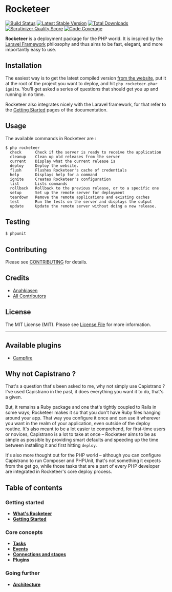 # Rocketeer

[![Build Status](https://travis-ci.org/Anahkiasen/rocketeer.png?branch=master)](https://travis-ci.org/Anahkiasen/rocketeer)
[![Latest Stable Version](https://poser.pugx.org/anahkiasen/rocketeer/v/stable.png)](https://packagist.org/packages/anahkiasen/rocketeer)
[![Total Downloads](https://poser.pugx.org/anahkiasen/rocketeer/downloads.png)](https://packagist.org/packages/anahkiasen/rocketeer)
[![Scrutinizer Quality Score](https://scrutinizer-ci.com/g/Anahkiasen/rocketeer/badges/quality-score.png?s=20d9a4be6695b7677c427eab73151c1a9d803044)](https://scrutinizer-ci.com/g/Anahkiasen/rocketeer/)
[![Code Coverage](https://scrutinizer-ci.com/g/Anahkiasen/rocketeer/badges/coverage.png?s=f6e022cbcf1a51f82b5d9e6fb30bd1643fc70e76)](https://scrutinizer-ci.com/g/Anahkiasen/rocketeer/)

**Rocketeer** is a deployment package for the PHP world. It is inspired by the [Laravel Framework](http://laravel.com/) philosophy and thus aims to be fast, elegant, and more importantly easy to use.

## Installation

The easiest way is to get the latest compiled version [from the website](http://rocketeer.autopergamene.eu/versions/rocketeer.phar), put it at the root of the project you want to deploy, and hit `php rocketeer.phar ignite`. You'll get asked a series of questions that should get you up and running in no time.

Rocketeer also integrates nicely with the Laravel framework, for that refer to the [Getting Started](https://github.com/Anahkiasen/rocketeer/wiki/Getting-started) pages of the documentation.

## Usage

The available commands in Rocketeer are :

```
$ php rocketeer
  check      Check if the server is ready to receive the application
  cleanup    Clean up old releases from the server
  current    Display what the current release is
  deploy     Deploy the website.
  flush      Flushes Rocketeer's cache of credentials
  help       Displays help for a command
  ignite     Creates Rocketeer's configuration
  list       Lists commands
  rollback   Rollback to the previous release, or to a specific one
  setup      Set up the remote server for deployment
  teardown   Remove the remote applications and existing caches
  test       Run the tests on the server and displays the output
  update     Update the remote server without doing a new release.
```

## Testing

``` bash
$ phpunit
```

## Contributing

Please see [CONTRIBUTING](https://github.com/anahkiasen/rocketeer/blob/master/CONTRIBUTING.md) for details.

## Credits

- [Anahkiasen](https://github.com/Anahkiasen)
- [All Contributors](https://github.com/anahkiasen/rocketeer/contributors)

## License

The MIT License (MIT). Please see [License File](https://github.com/anahkiasen/rocketeer/blob/master/LICENSE) for more information.

-----

## Available plugins

- [Campfire](https://github.com/Anahkiasen/rocketeer-campfire)

## Why not Capistrano ?

That's a question that's been asked to me, why not simply use Capistrano ? I've used Capistrano in the past, it does everything you want it to do, that's a given.

But, it remains a Ruby package and one that's tightly coupled to Rails in some ways; Rocketeer makes it so that you don't have Ruby files hanging around your app. That way you configure it once and can use it wherever you want in the realm of your application, even outside of the deploy routine.
It's also meant to be a lot easier to comprehend, for first-time users or novices, Capistrano is a lot to take at once – Rocketeer aims to be as simple as possible by providing smart defaults and speeding up the time between installing it and first hitting `deploy`.

It's also more thought out for the PHP world – although you can configure Capistrano to run Composer and PHPUnit, that's not something it expects from the get go, while those tasks that are a part of every PHP developer are integrated in Rocketeer's core deploy process.

## Table of contents

### Getting started

- **[What's Rocketeer](https://github.com/Anahkiasen/rocketeer/wiki/Whats-Rocketeer)**
- **[Getting Started](https://github.com/Anahkiasen/rocketeer/wiki/Getting-started)**

### Core concepts

- **[Tasks](https://github.com/Anahkiasen/rocketeer/wiki/Tasks)**
- **[Events](https://github.com/Anahkiasen/rocketeer/wiki/Events)**
- **[Connections and stages](https://github.com/Anahkiasen/rocketeer/wiki/Connections-Stages)**
- **[Plugins](https://github.com/Anahkiasen/rocketeer/wiki/Plugins)**

### Going further

- **[Architecture](https://github.com/Anahkiasen/rocketeer/wiki/Architecture)**